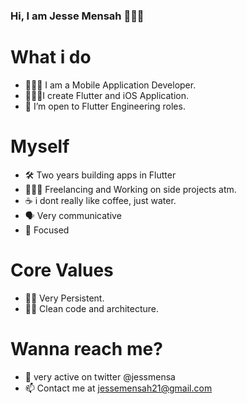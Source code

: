 ### Hi, I am Jesse Mensah 👋🇬🇭

# What i do
- 👨🏿‍💻 I am a Mobile Application Developer.  
- 👨🏿‍🍳I create Flutter and iOS Application.
- 🤔 I’m open to Flutter Engineering roles.  
# Myself
- 🛠 Two years building apps in Flutter
- 👨🏿‍💻 Freelancing and Working on side projects atm. 
- ☕️ i dont really like coffee, just water. 
- 🗣 Very communicative 
- 🎯 Focused
# Core Values 
- 💪🏿 Very Persistent.
- 🛀🏿 Clean code and architecture.
# Wanna reach me? 
- 💬 very active on twitter @jessmensa
- 📫 Contact me at jessemensah21@gmail.com


